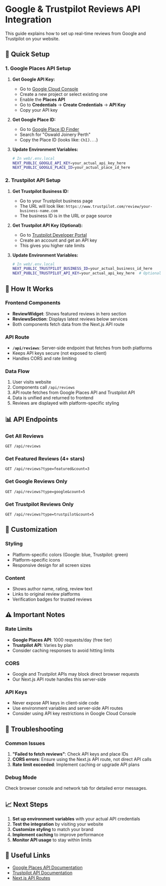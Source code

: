 # Google & Trustpilot Reviews API Integration

This guide explains how to set up real-time reviews from Google and Trustpilot on your website.

## 🚀 Quick Setup

### 1. Google Places API Setup

1. **Get Google API Key:**
   - Go to [Google Cloud Console](https://console.cloud.google.com/)
   - Create a new project or select existing one
   - Enable the **Places API**
   - Go to **Credentials** → **Create Credentials** → **API Key**
   - Copy your API key

2. **Get Google Place ID:**
   - Go to [Google Place ID Finder](https://developers.google.com/maps/documentation/places/web-service/place-id)
   - Search for "Oswald Joinery Perth"
   - Copy the Place ID (looks like: `ChIJ...`)

3. **Update Environment Variables:**
   ```bash
   # In web/.env.local
   NEXT_PUBLIC_GOOGLE_API_KEY=your_actual_api_key_here
   NEXT_PUBLIC_GOOGLE_PLACE_ID=your_actual_place_id_here
   ```

### 2. Trustpilot API Setup

1. **Get Trustpilot Business ID:**
   - Go to your Trustpilot business page
   - The URL will look like: `https://www.trustpilot.com/review/your-business-name.com`
   - The business ID is in the URL or page source

2. **Get Trustpilot API Key (Optional):**
   - Go to [Trustpilot Developer Portal](https://developer.trustpilot.com/)
   - Create an account and get an API key
   - This gives you higher rate limits

3. **Update Environment Variables:**
   ```bash
   # In web/.env.local
   NEXT_PUBLIC_TRUSTPILOT_BUSINESS_ID=your_actual_business_id_here
   NEXT_PUBLIC_TRUSTPILOT_API_KEY=your_actual_api_key_here  # Optional
   ```

## 🔧 How It Works

### Frontend Components
- **ReviewWidget**: Shows featured reviews in hero section
- **ReviewsSection**: Displays latest reviews below services
- Both components fetch data from the Next.js API route

### API Route
- **`/api/reviews`**: Server-side endpoint that fetches from both platforms
- Keeps API keys secure (not exposed to client)
- Handles CORS and rate limiting

### Data Flow
1. User visits website
2. Components call `/api/reviews`
3. API route fetches from Google Places API and Trustpilot API
4. Data is unified and returned to frontend
5. Reviews are displayed with platform-specific styling

## 📊 API Endpoints

### Get All Reviews
```
GET /api/reviews
```

### Get Featured Reviews (4+ stars)
```
GET /api/reviews?type=featured&count=3
```

### Get Google Reviews Only
```
GET /api/reviews?type=google&count=5
```

### Get Trustpilot Reviews Only
```
GET /api/reviews?type=trustpilot&count=5
```

## 🎨 Customization

### Styling
- Platform-specific colors (Google: blue, Trustpilot: green)
- Platform-specific icons
- Responsive design for all screen sizes

### Content
- Shows author name, rating, review text
- Links to original review platforms
- Verification badges for trusted reviews

## ⚠️ Important Notes

### Rate Limits
- **Google Places API**: 1000 requests/day (free tier)
- **Trustpilot API**: Varies by plan
- Consider caching responses to avoid hitting limits

### CORS
- Google and Trustpilot APIs may block direct browser requests
- Our Next.js API route handles this server-side

### API Keys
- Never expose API keys in client-side code
- Use environment variables and server-side API routes
- Consider using API key restrictions in Google Cloud Console

## 🐛 Troubleshooting

### Common Issues
1. **"Failed to fetch reviews"**: Check API keys and place IDs
2. **CORS errors**: Ensure using the Next.js API route, not direct API calls
3. **Rate limit exceeded**: Implement caching or upgrade API plans

### Debug Mode
Check browser console and network tab for detailed error messages.

## 📈 Next Steps

1. **Set up environment variables** with your actual API credentials
2. **Test the integration** by visiting your website
3. **Customize styling** to match your brand
4. **Implement caching** to improve performance
5. **Monitor API usage** to stay within limits

## 🔗 Useful Links

- [Google Places API Documentation](https://developers.google.com/maps/documentation/places/web-service)
- [Trustpilot API Documentation](https://developer.trustpilot.com/)
- [Next.js API Routes](https://nextjs.org/docs/api-routes/introduction)
